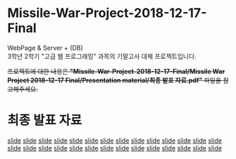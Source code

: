 # Missile-War-Project-2018-12-17-Final  
WebPage &amp; Server + (DB)  
3학년 2학기 "고급 웹 프로그래밍" 과목의 기말고사 대체 프로젝트입니다.  

~~프로젝트에 대한 내용은 **"Missile-War-Project-2018-12-17-Final/Missile War Project 2018-12-17 Final/Presentation material/최종 발표 자료.pdf"**
파일을 참고해주세요.~~

# 최종 발표 자료

[slide](./finals/images/슬라이드1.jpg)
[slide](./finals/images/슬라이드2.jpg)
[slide](./finals/images/슬라이드3.jpg)
[slide](./finals/images/슬라이드4.jpg)
[slide](./finals/images/슬라이드5.jpg)
[slide](./finals/images/슬라이드6.jpg)
[slide](./finals/images/슬라이드7.jpg)
[slide](./finals/images/슬라이드8.jpg)
[slide](./finals/images/슬라이드9.jpg)
[slide](./finals/images/슬라이드10.jpg)
[slide](./finals/images/슬라이드11.jpg)
[slide](./finals/images/슬라이드12.jpg)
[slide](./finals/images/슬라이드13.jpg)
[slide](./finals/images/슬라이드14.jpg)
[slide](./finals/images/슬라이드15.jpg)
[slide](./finals/images/슬라이드16.jpg)
[slide](./finals/images/슬라이드17.jpg)
[slide](./finals/images/슬라이드18.jpg)
[slide](./finals/images/슬라이드19.jpg)
[slide](./finals/images/슬라이드20.jpg)
[slide](./finals/images/슬라이드21.jpg)
[slide](./finals/images/슬라이드22.jpg)
[slide](./finals/images/슬라이드23.jpg)
[slide](./finals/images/슬라이드24.jpg)
[slide](./finals/images/슬라이드25.jpg)
[slide](./finals/images/슬라이드26.jpg)
[slide](./finals/images/슬라이드27.jpg)
[slide](./finals/images/슬라이드28.jpg)
